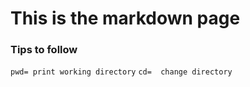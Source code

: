 # This is the markdown page

### Tips to follow

`pwd= print working directory`
`cd=  change directory`


